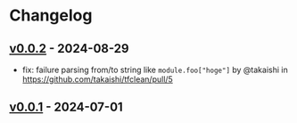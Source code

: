 # Changelog

## [v0.0.2](https://github.com/takaishi/tfclean/compare/v0.0.1...v0.0.2) - 2024-08-29
- fix: failure parsing from/to string like `module.foo["hoge"]` by @takaishi in https://github.com/takaishi/tfclean/pull/5

## [v0.0.1](https://github.com/takaishi/tfclean/commits/v0.0.1) - 2024-07-01
